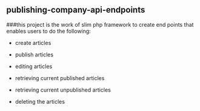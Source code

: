 ## publishing-company-api-endpoints

###this project is the work of slim php framework to create end points that enables users to do the following:

- create articles

- publish articles

- editing articles

- retrieving current published articles

- retrieving current unpublished articles

- deleting the articles
